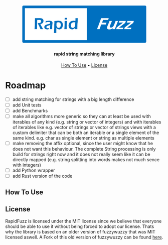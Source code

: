 <h1 align="center">
<img src="https://raw.githubusercontent.com/maxbachmann/rapidfuzz/dev/.github/RapidFuzz.png" alt="RapidFuzz" width="400">
</h1>
<h4 align="center">rapid string matching library</h4>

<p align="center">
  <a href="#how-to-use">How To Use</a> •
  <a href="#license">License</a>
</p>

# Roadmap
- [ ] add string matching for strings with a big length difference
- [ ] add Unit tests
- [ ] add Benchmarks
- [ ] make all algorithms more generic so they can at least be used with iterables of any kind (e.g. string or vector of integers) and with iterables of iterables like e.g. vector of strings or vector of strings views with a custom delimiter that can be both an iterable or a single element of the same kind. e.g. char as single element or string as multiple elements
- [ ] make removing the affix optional, since the user might know that he does not want this behaviour. The complete String processing is only build for strings right now and it does not really seem like it can be directly mapped (e.g. string splitting into words makes not much sence with integers)
- [ ] add Python wrapper
- [ ] add Rust version of the code

## How To Use

## License
RapidFuzz is licensed under the MIT license since we believe that everyone should be able to use it without being forced to adopt our license. Thats why the library is based on an older version of fuzzywuzzy that was MIT licensed aswell.
A Fork of this old version of fuzzywuzzy can be found [here](https://github.com/rhasspy/fuzzywuzzy).
